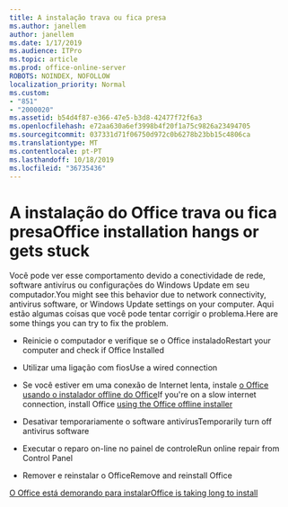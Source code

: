 ```yaml
---
title: A instalação trava ou fica presa
ms.author: janellem
author: janellem
ms.date: 1/17/2019
ms.audience: ITPro
ms.topic: article
ms.prod: office-online-server
ROBOTS: NOINDEX, NOFOLLOW
localization_priority: Normal
ms.custom:
- "851"
- "2000020"
ms.assetid: b54d4f87-e366-47e5-b3d8-42477f72f6a3
ms.openlocfilehash: e72aa630a6ef3998b4f20f1a75c9826a23494705
ms.sourcegitcommit: 037331d71f06750d972c0b6278b23bb15c4806ca
ms.translationtype: MT
ms.contentlocale: pt-PT
ms.lasthandoff: 10/18/2019
ms.locfileid: "36735436"
---
```

# <a name="office-installation-hangs-or-gets-stuck"></a><span data-ttu-id="7fadd-102">A instalação do Office trava ou fica presa</span><span class="sxs-lookup"><span data-stu-id="7fadd-102">Office installation hangs or gets stuck</span></span>

<span data-ttu-id="7fadd-103">Você pode ver esse comportamento devido a conectividade de rede, software antivírus ou configurações do Windows Update em seu computador.</span><span class="sxs-lookup"><span data-stu-id="7fadd-103">You might see this behavior due to network connectivity, antivirus software, or Windows Update settings on your computer.</span></span> <span data-ttu-id="7fadd-104">Aqui estão algumas coisas que você pode tentar corrigir o problema.</span><span class="sxs-lookup"><span data-stu-id="7fadd-104">Here are some things you can try to fix the problem.</span></span>
  
- <span data-ttu-id="7fadd-105">Reinicie o computador e verifique se o Office instalado</span><span class="sxs-lookup"><span data-stu-id="7fadd-105">Restart your computer and check if Office Installed</span></span>

- <span data-ttu-id="7fadd-106">Utilizar uma ligação com fios</span><span class="sxs-lookup"><span data-stu-id="7fadd-106">Use a wired connection</span></span>

- <span data-ttu-id="7fadd-107">Se você estiver em uma conexão de Internet lenta, instale [o Office usando o instalador offline do Office](https://support.office.com/article/f0a85fe7-118f-41cb-a791-d59cef96ad1c?wt.mc_id=Alchemy_ClientDIA)</span><span class="sxs-lookup"><span data-stu-id="7fadd-107">If you're on a slow internet connection, install Office [using the Office offline installer](https://support.office.com/article/f0a85fe7-118f-41cb-a791-d59cef96ad1c?wt.mc_id=Alchemy_ClientDIA)</span></span>

- <span data-ttu-id="7fadd-108">Desativar temporariamente o software antivírus</span><span class="sxs-lookup"><span data-stu-id="7fadd-108">Temporarily turn off antivirus software</span></span>

- <span data-ttu-id="7fadd-109">Executar o reparo on-line no painel de controle</span><span class="sxs-lookup"><span data-stu-id="7fadd-109">Run online repair from Control Panel</span></span>

- <span data-ttu-id="7fadd-110">Remover e reinstalar o Office</span><span class="sxs-lookup"><span data-stu-id="7fadd-110">Remove and reinstall Office</span></span>

[<span data-ttu-id="7fadd-111">O Office está demorando para instalar</span><span class="sxs-lookup"><span data-stu-id="7fadd-111">Office is taking long to install</span></span>](https://support.office.com/article/0f09f357-3fef-42a6-b8aa-cef4c6c44bdf?wt.mc_id=Alchemy_ClientDIA)
  